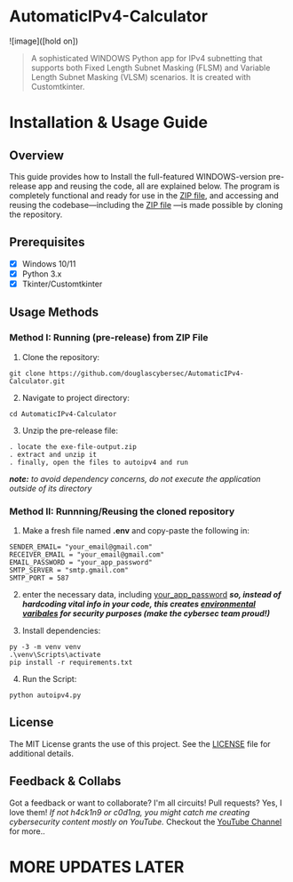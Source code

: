 # **AutomaticIPv4-Calculator**

![image]([hold on])
> A sophisticated WINDOWS Python app for IPv4 subnetting that supports both Fixed Length Subnet Masking (FLSM) and Variable Length Subnet Masking (VLSM) scenarios. It is created with Customtkinter.

# **Installation & Usage Guide**
## Overview
This guide provides how to Install the full-featured WINDOWS-version pre-release app and reusing the code, all are explained below. The program is completely functional and ready for use in the [ZIP file](https://github.com/douglascybersec/AutomaticIPv4-Calculator/blob/new-main/exe-file-output.zip), and accessing and reusing the codebase—including the [ZIP file](https://github.com/douglascybersec/AutomaticIPv4-Calculator/blob/new-main/exe-file-output.zip) —is made possible by cloning the repository.

## Prerequisites
- [x] Windows 10/11
- [x] Python 3.x
- [x] Tkinter/Customtkinter

## Usage Methods
### Method I: Running (pre-release) from ZIP File
1. Clone the repository:
```
git clone https://github.com/douglascybersec/AutomaticIPv4-Calculator.git

```

2. Navigate to project directory:
```
cd AutomaticIPv4-Calculator

```

3. Unzip the pre-release file:
```
. locate the exe-file-output.zip
. extract and unzip it
. finally, open the files to autoipv4 and run

```
**_note:_** _to avoid dependency concerns, do not execute the application outside of its directory_ 


### Method II: Runnning/Reusing the cloned repository

1. Make a fresh file named **.env** and copy-paste the following in:
```
SENDER_EMAIL= "your_email@gmail.com"
RECEIVER_EMAIL = "your_email@gmail.com"
EMAIL_PASSWORD = "your_app_password"
SMTP_SERVER = "smtp.gmail.com"  
SMTP_PORT = 587

```
2. enter the necessary data, including [your_app_password](https://support.google.com/accounts/answer/185833?hl=en)
**_so, instead of hardcoding vital info in your code, this creates [environmental varibales](https://en.wikipedia.org/wiki/Environment_variable) for security purposes (make the cybersec team proud!)_**

3. Install dependencies:
```
py -3 -m venv venv
.\venv\Scripts\activate
pip install -r requirements.txt

```

4. Run the Script:
```
python autoipv4.py

```


## License
The MIT License grants the use of this project. See the [LICENSE](https://github.com/douglascybersec/AutomaticIPv4-Calculator/blob/new-main/LICENSE) file for additional details.

## Feedback & Collabs
Got a feedback or want to collaborate? I'm all circuits! Pull requests? Yes, I love them! _If not h4ck1n9 or c0d1ng, you might catch me creating cybersecurity content mostly on YouTube._ Checkout the [YouTube Channel](https://www.youtube.com/@douglascybersec) for more..



# MORE UPDATES LATER




